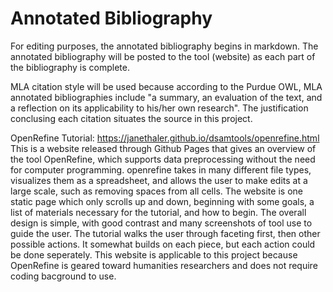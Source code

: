 # Annotated Bibliography

For editing purposes, the annotated bibliography begins in markdown. The
annotated bibliography will be posted to the tool (website) as each part of the
bibliography is complete.

MLA citation style will be used because according to the Purdue OWL,
MLA annotated bibliographies include "a summary, an evaluation of the text,
and a reflection on its applicability to his/her own research". The justification
conclusing each citation situates the source in this project.

OpenRefine Tutorial: https://janethaler.github.io/dsamtools/openrefine.html
This is a website released through Github Pages that gives an overview of
the tool OpenRefine, which supports data preprocessing without the need
for computer programming. openrefine takes in many different file types,
visualizes them as a spreadsheet, and allows the user to make edits at a
large scale, such as removing spaces from all cells.
The website is one static page which only scrolls up and down, beginning with some goals,
a list of materials necessary for the tutorial, and how to begin. The overall design is simple, with good contrast and many screenshots of tool use to guide the user. The tutorial walks the user through faceting first, then other possible actions. It somewhat builds on each piece, but each action could be done seperately.
This website is applicable to this project because OpenRefine is geared toward humanities researchers and does not require
coding bacground to use. 
